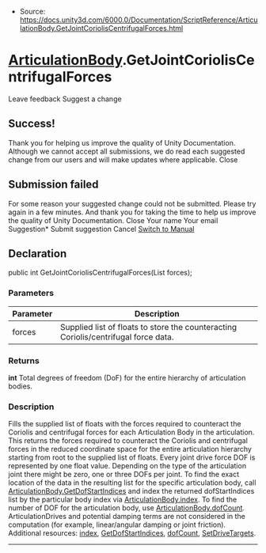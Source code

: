 * Source: https://docs.unity3d.com/6000.0/Documentation/ScriptReference/ArticulationBody.GetJointCoriolisCentrifugalForces.html

#  [ArticulationBody](https://docs.unity3d.com/6000.0/Documentation/ScriptReference/ArticulationBody.html).GetJointCoriolisCentrifugalForces
Leave feedback
Suggest a change
## Success!
Thank you for helping us improve the quality of Unity Documentation. Although we cannot accept all submissions, we do read each suggested change from our users and will make updates where applicable.
Close
## Submission failed
For some reason your suggested change could not be submitted. Please <a>try again</a> in a few minutes. And thank you for taking the time to help us improve the quality of Unity Documentation.
Close
Your name Your email Suggestion* Submit suggestion
Cancel
[Switch to Manual](https://docs.unity3d.com/6000.0/Documentation/Manual/class-ArticulationBody.html "Go to ArticulationBody Component in the Manual")
## Declaration
public int GetJointCoriolisCentrifugalForces(List<float> forces); 
### Parameters
Parameter | Description  
---|---  
forces | Supplied list of floats to store the counteracting Coriolis/centrifugal force data.  
### Returns
**int** Total degrees of freedom (DoF) for the entire hierarchy of articulation bodies. 
### Description
Fills the supplied list of floats with the forces required to counteract the Coriolis and centrifugal forces for each Articulation Body in the articulation.
This returns the forces required to counteract the Coriolis and centrifugal forces in the reduced coordinate space for the entire articulation hierarchy starting from root to the supplied list of floats. Every joint drive force DOF is represented by one float value. Depending on the type of the articulation joint there might be zero, one or three DOFs per joint. To find the exact location of the data in the resulting list for the specific articulation body, call [ArticulationBody.GetDofStartIndices](https://docs.unity3d.com/6000.0/Documentation/ScriptReference/ArticulationBody.GetDofStartIndices.html) and index the returned dofStartIndices list by the particular body index via [ArticulationBody.index](https://docs.unity3d.com/6000.0/Documentation/ScriptReference/ArticulationBody-index.html). To find the number of DOF for the articulation body, use [ArticulationBody.dofCount](https://docs.unity3d.com/6000.0/Documentation/ScriptReference/ArticulationBody-dofCount.html).   
ArticulationDrives and potential damping terms are not considered in the computation (for example, linear/angular damping or joint friction).   
Additional resources: [index](https://docs.unity3d.com/6000.0/Documentation/ScriptReference/ArticulationBody-index.html), [GetDofStartIndices](https://docs.unity3d.com/6000.0/Documentation/ScriptReference/ArticulationBody.GetDofStartIndices.html), [dofCount](https://docs.unity3d.com/6000.0/Documentation/ScriptReference/ArticulationBody-dofCount.html), [SetDriveTargets](https://docs.unity3d.com/6000.0/Documentation/ScriptReference/ArticulationBody.SetDriveTargets.html).
* * *
